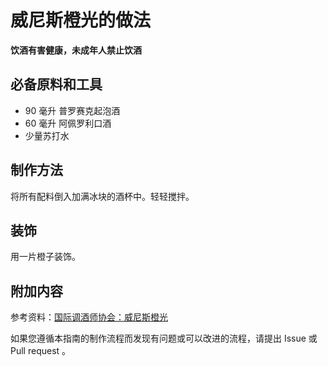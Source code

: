 
# 威尼斯橙光的做法

**饮酒有害健康，未成年人禁止饮酒**

## 必备原料和工具

- 90 毫升 普罗赛克起泡酒 
- 60 毫升 阿佩罗利口酒 
- 少量苏打水


## 制作方法

将所有配料倒入加满冰块的酒杯中。轻轻搅拌。

## 装饰

用一片橙子装饰。

## 附加内容

参考资料：[国际调酒师协会：威尼斯橙光](https://iba-world.com/spritz/)

如果您遵循本指南的制作流程而发现有问题或可以改进的流程，请提出 Issue 或 Pull request 。
